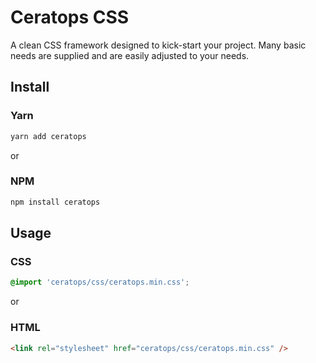 # Ceratops CSS

A clean CSS framework designed to kick-start your project. Many basic needs are supplied and are easily adjusted to your needs.

## Install

### Yarn

```sh
yarn add ceratops
```

or

### NPM

```sh
npm install ceratops
```

## Usage

### CSS

```css
@import 'ceratops/css/ceratops.min.css';
```

or

### HTML

```html
<link rel="stylesheet" href="ceratops/css/ceratops.min.css" />
```
